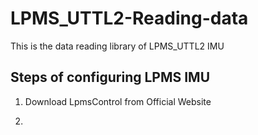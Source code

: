 # LPMS_UTTL2-Reading-data

This is the data reading library of LPMS_UTTL2 IMU

## Steps of configuring LPMS IMU

1. Download LpmsControl from Official Website

2. 
